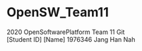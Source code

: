 # OpenSW_Team11
2020 OpenSoftwarePlatform Team 11 Git <br>
[Student ID] [Name] 1976346 Jang Han Nah
